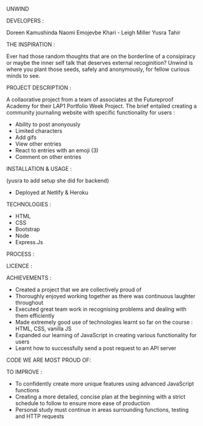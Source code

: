 UNWIND

DEVELOPERS :

Doreen Kamushinda
Naomi Emojevbe
Khari - Leigh Miller
Yusra Tahir


THE INSPIRATION :

Ever had those random thoughts that are on the borderline of a consipiracy or maybe the inner self talk that deserves external recoginition? Unwind is where you plant those seeds, safely and anonymously, for fellow curious minds to see. 


PROJECT DESCRIPTION :

A collaorative project from a team of associates at the Futureproof Academy for their LAP1 Portfolio Week Project. The brief entailed creating a community journaling website with specific functionality for users :
- Ability to post anonyously
- Limited characters
- Add gifs 
- View other entries
- React to entries with an emoji (3)
- Comment on other entries


INSTALLATION & USAGE : 

(yusra to add setup she did for backend)

- Deployed at Netlify & Heroku


TECHNOLOGIES :

- HTML
- CSS
- Bootstrap
- Node
- Express.Js


PROCESS :


LICENCE :


ACHIEVEMENTS :

- Created a project that we are collectively proud of 
- Thoroughly enjoyed working together as there was continuous laughter throughout
- Executed great team work in recognising problems and dealing with them efficiently
- Made extremely good use of technologies learnt so far on the course : HTML, CSS, vanilla JS
- Expanded our learning of JavaScript in creating various functionality for users
- Learnt how to successfully send a post request to an API server


CODE WE ARE MOST PROUD OF:


TO IMPROVE :

- To confidently create more unique features using advanced JavaScript functions
- Creating a more detailed, concise plan at the beginning with a strict schedule to follow to ensure more ease of production
- Personal study must continue in areas surrounding functions, testing and HTTP requests 

